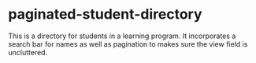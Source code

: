 # paginated-student-directory

This is a directory for students in a learning program. It incorporates a search bar for names as well as pagination to makes sure the view field is uncluttered.
